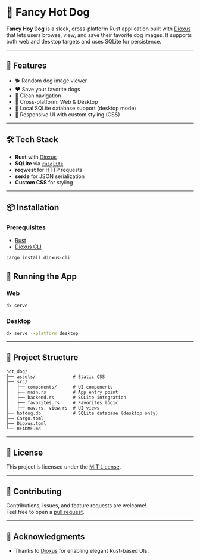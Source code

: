 # 🐶 Fancy Hot Dog

**Fancy Hoy Dog** is a sleek, cross-platform Rust application built with [Dioxus](https://dioxuslabs.com/) that lets users browse, view, and save their favorite dog images. It supports both web and desktop targets and uses SQLite for persistence.

---

## 🚀 Features

- 🐕 Random dog image viewer  
- ❤️ Save your favorite dogs  
- 🧭 Clean navigation  
- 🎯 Cross-platform: Web & Desktop  
- 💾 Local SQLite database support (desktop mode)  
- 🎨 Responsive UI with custom styling (CSS)

---

## 🛠 Tech Stack

- **Rust** with [Dioxus](https://github.com/DioxusLabs/dioxus)
- **SQLite** via [`rusqlite`](https://docs.rs/rusqlite)
- **reqwest** for HTTP requests
- **serde** for JSON serialization
- **Custom CSS** for styling

---

## 📦 Installation

### Prerequisites

- [Rust](https://www.rust-lang.org/)
- [Dioxus CLI](https://dioxuslabs.com/)

```bash
cargo install dioxus-cli
```

## 🧪 Running the App

### Web

```bash
dx serve
```

### Desktop

```bash
dx serve --platform desktop
```

---

## 📁 Project Structure

```
hot_dog/
├── assets/              # Static CSS
├── src/
│   ├── components/      # UI components
│   ├── main.rs          # App entry point
│   ├── backend.rs       # SQLite integration
│   ├── favorites.rs     # Favorites logic
│   ├── nav.rs, view.rs  # UI views
├── hotdog.db            # SQLite database (desktop only)
├── Cargo.toml
├── Dioxus.toml
└── README.md
```

---

## 📄 License

This project is licensed under the [MIT License](LICENSE).

---

## 🙌 Contributing

Contributions, issues, and feature requests are welcome!  
Feel free to open a [pull request](https://github.com/catalin-damian/fancy-hoy-dog/pulls).

---

## 🌟 Acknowledgments

- Thanks to [Dioxus](https://dioxuslabs.com/) for enabling elegant Rust-based UIs.
